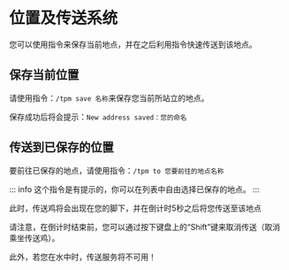# 位置及传送系统

您可以使用指令来保存当前地点，并在之后利用指令快速传送到该地点。

## 保存当前位置

请使用指令：`/tpm save 名称`来保存您当前所站立的地点。

保存成功后将会提示：`New address saved：您的命名`

## 传送到已保存的位置

要前往已保存的地点，请使用指令：`/tpm to 您要前往的地点名称`

::: info
这个指令是有提示的，你可以在列表中自由选择已保存的地点。
:::

此时，传送鸡将会出现在您的脚下，并在倒计时5秒之后将您传送至该地点

请注意，在倒计时结束前，您可以通过按下键盘上的“Shift”键来取消传送（取消乘坐传送鸡）。

此外，若您在水中时，传送服务将不可用！
